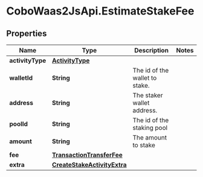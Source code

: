 # CoboWaas2JsApi.EstimateStakeFee

## Properties

Name | Type | Description | Notes
------------ | ------------- | ------------- | -------------
**activityType** | [**ActivityType**](ActivityType.md) |  | 
**walletId** | **String** | The id of the wallet to stake. | 
**address** | **String** | The staker wallet address. | 
**poolId** | **String** | The id of the staking pool | 
**amount** | **String** | The amount to stake | 
**fee** | [**TransactionTransferFee**](TransactionTransferFee.md) |  | 
**extra** | [**CreateStakeActivityExtra**](CreateStakeActivityExtra.md) |  | 


